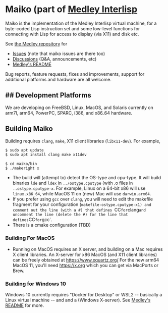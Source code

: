 # Maiko (part of [Medley Interlisp](https://Interlisp.org)

Maiko is the implementation of the Medley Interlisp virtual machine, for a
byte-coded Lisp instruction set and some low-level functions for
connecting with Lisp for access to display (via X11) and disk etc.


See [the Medley repository](https://github.org/Interlisp/medley) for
* [Issues](https://github.com/Interlisp/medley/issues) (note that maiko issues are there too)
* [Discussions](https://github.com/Interlisp/medley/discussions) (Q&A, announcements, etc)
* [Medley's README](https://github.com/Interlisp/medley/blob/master/README.md)

Bug reports, feature requests, fixes and improvements, support for additional platforms and hardware are all welcome.

## ## Development Platforms

We are developing on FreeBSD, Linux, MacOS, and Solaris currently
on arm7l, arm64, PowerPC, SPARC, i386, and x86_64 hardware.


## Building Maiko
Building requires `clang`, `make`, X11 client libraries (`libx11-dev`). For example, 

``` sh
$ sudo apt update
$ sudo apt install clang make x11dev
```

```
$ cd maiko/bin
$ ./makeright x
```

* The build will (attempt to) detect the OS-type and cpu-type. It will build binaries `lde` and `ldex` in `../ostype.cputype` (with .o files in `..ostype.cputype-x`. For example, Linux on a 64-bit x86 will use `linux.x86_64`, while MacOS 11 on (new) Mac will use `darwin.arm64`.
* If you prefer using `gcc` over `clang`, you will need to edit the makefile fragment for your configuration (`makefile-ostype.cputype-x1) and comment out the line (with a #) that defines `CC` for `clang` and uncomment the line (delete the #) for the line that defines `CC` for `gcc`.
* There is a cmake configuration (TBD)

### Building For MacOS

* Running on MacOS requires an X server, and building on a Mac requires X client libraries.
An X-server for x86 MacOS (and X11 client libraries) can be freely obtained at https://www.xquartz.org/
For the new arm64 MacOS 11, you'll need https://x.org which you can get via MacPorts or Brew.

### Building for Windows 10

Windows 10 currently requires "Docker for Desktop" or WSL2 -- basically a Linux virtual machine -- and and a (Windows X-server).
See [Medley's README](https://github.com/Interlisp/medley/blob/master/README.md) for more.

